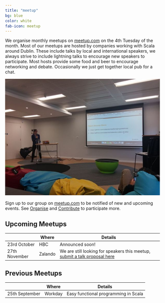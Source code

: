 ```yaml
---
title: "meetup"
bg: blue
color: white
fab-icon: meetup
---
```


We organise monthly meetups on [meetup.com](https://https://www.meetup.com/Dublin-Scala-users-group) on the 4th Tuesday of the month. Most of our meetups are hosted by companies working with Scala around Dublin. These include talks by local and international speakers, we always strive to include lightning talks to encourage new speakers to participate. Most hosts provide some food and beer to encourage networking and debate. Occasionally we just get together local pub for a chat.

<img src="img/meetup.jpeg"/>

Sign up to our group on [meetup.com](https://https://www.meetup.com/Dublin-Scala-users-group) to be notified of new and upcoming events.  See [Organise](#Organise) and [Contribute](#Contribute) to participate more.

## Upcoming Meetups

| | Where | Details |
|-|-------|---------|
| 23rd October | HBC | Announced soon! |
| 27th November | Zalando | We are still looking for speakers this meetup, [submit a talk proposal here](https://goo.gl/forms/w7dhysAscPJPb6452) |


## Previous Meetups

| | Where | Details |
|-|-------|---------|
| 25th September | Workday | Easy functional programming in Scala |
